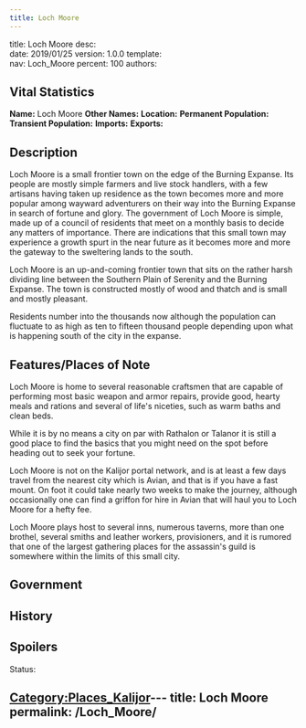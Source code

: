 ```yaml
---
title: Loch Moore
---
```


title:		Loch Moore
desc:		
date:		2019/01/25
version:	1.0.0
template:	
nav:		Loch_Moore
percent:	100
authors:	
## Vital Statistics

**Name:** Loch Moore
**Other Names:**
**Location:**
**Permanent Population:**
**Transient Population:**
**Imports:**
**Exports:**

## Description

Loch Moore is a small frontier town on the edge of the Burning Expanse.
Its people are mostly simple farmers and live stock handlers, with a few
artisans having taken up residence as the town becomes more and more
popular among wayward adventurers on their way into the Burning Expanse
in search of fortune and glory. The government of Loch Moore is simple,
made up of a council of residents that meet on a monthly basis to decide
any matters of importance. There are indications that this small town
may experience a growth spurt in the near future as it becomes more and
more the gateway to the sweltering lands to the south.

Loch Moore is an up-and-coming frontier town that sits on the rather
harsh dividing line between the Southern Plain of Serenity and the
Burning Expanse. The town is constructed mostly of wood and thatch and
is small and mostly pleasant.

Residents number into the thousands now although the population can
fluctuate to as high as ten to fifteen thousand people depending upon
what is happening south of the city in the expanse.

## Features/Places of Note

Loch Moore is home to several reasonable craftsmen that are capable of
performing most basic weapon and armor repairs, provide good, hearty
meals and rations and several of life's niceties, such as warm baths and
clean beds.

While it is by no means a city on par with Rathalon or Talanor it is
still a good place to find the basics that you might need on the spot
before heading out to seek your fortune.

Loch Moore is not on the Kalijor portal network, and is at least a few
days travel from the nearest city which is Avian, and that is if you
have a fast mount. On foot it could take nearly two weeks to make the
journey, although occasionally one can find a griffon for hire in Avian
that will haul you to Loch Moore for a hefty fee.

Loch Moore plays host to several inns, numerous taverns, more than one
brothel, several smiths and leather workers, provisioners, and it is
rumored that one of the largest gathering places for the assassin's
guild is somewhere within the limits of this small city.

## Government

## History

## Spoilers

<spoiler text="Spoilers">Status: </spoiler>

[Category:Places_Kalijor](Category:Places_Kalijor "wikilink")---
title: Loch Moore
permalink: /Loch_Moore/
---

